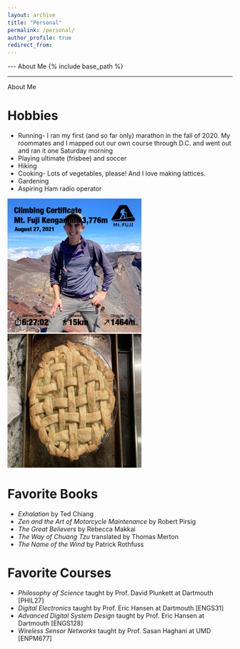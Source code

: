 ```yaml
---
layout: archive
title: "Personal"
permalink: /personal/
author_profile: true
redirect_from:
---
```


--- About Me {% include base_path %}
***
About Me

Hobbies
======
* Running- I ran my first (and so far only) marathon in the fall of 2020. My roommates and I mapped out our own course through D.C. and went out and ran it one Saturday morning
* Playing ultimate (frisbee) and soccer
* Hiking
* Cooking- Lots of vegetables, please! And I love making lattices.
* Gardening
* Aspiring Ham radio operator

<img src='/images/FujiHike.png' width='300' height='300'> 		<img src='/images/Lattice.png' width='300' height='300'>

Favorite Books
======
* *Exhalation* by Ted Chiang
* *Zen and the Art of Motorcycle Maintenance* by Robert Pirsig
* *The Great Believers* by Rebecca Makkai
* *The Way of Chuang Tzu* translated by Thomas Merton
* *The Name of the Wind* by Patrick Rothfuss

Favorite Courses
======
* *Philosophy of Science* taught by Prof. David Plunkett at Dartmouth [PHIL27]
* *Digital Electronics* taught by Prof. Eric Hansen at Dartmouth [ENGS31]
* *Advanced Digital System Design* taught by Prof. Eric Hansen at Dartmouth [ENGS128]
* *Wireless Sensor Networks* taught by Prof. Sasan Haghani at UMD [ENPM677]